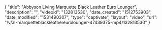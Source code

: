 {
    "title": "Abbyson Living Marquette Black Leather Euro Lounger",
    "description": "",
    "videoid": "132813530",
    "date_created": "1512753903",
    "date_modified": "1531490307",
    "type": "captivate",
    "layout": "video",
    "url": "\/v\/al-marquetteblackleathereurolounger-47439375-mp4\/132813530"
}